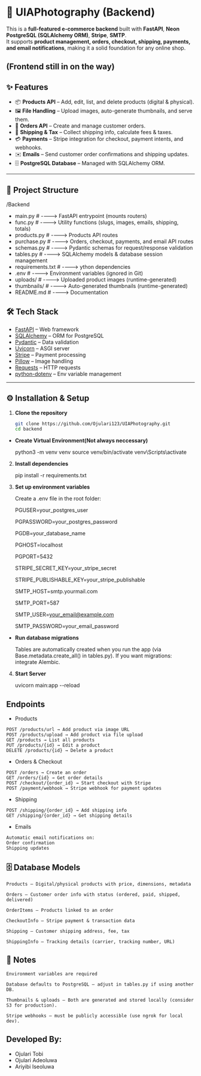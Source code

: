 # 🛒 UIAPhotography (Backend)

This is a **full-featured e-commerce backend** built with **FastAPI**, **Neon PostgreSQL (SQLAlchemy ORM)**, **Stripe**, **SMTP**.  
It supports **product management, orders, checkout, shipping, payments, and email notifications**, making it a solid foundation for any online shop.

(Frontend still in on the way)
---

## ✨ Features

- 📦 **Products API** – Add, edit, list, and delete products (digital & physical).  
- 🖼 **File Handling** – Upload images, auto-generate thumbnails, and serve them.  
- 🛒 **Orders API** – Create and manage customer orders.  
- 🚚 **Shipping & Tax** – Collect shipping info, calculate fees & taxes.  
- 💳 **Payments** – Stripe integration for checkout, payment intents, and webhooks.  
- ✉️ **Emails** – Send customer order confirmations and shipping updates.  
- 🗄 **PostgreSQL Database** – Managed with SQLAlchemy ORM.  

---

## 📂 Project Structure

/Backend

- main.py # ----> FastAPI entrypoint (mounts routers)
- func.py # ----> Utility functions (slugs, images, emails, shipping, totals)
- products.py # ----> Products API routes
- purchase.py # ----> Orders, checkout, payments, and email API routes
- schemas.py # ----> Pydantic schemas for request/response validation
- tables.py # ----> SQLAlchemy models & database session management
- requirements.txt # ----> ython dependencies
- .env # ----> Environment variables (ignored in Git)
- uploads/ # ----> Uploaded product images (runtime-generated)
- thumbnails/ # ----> Auto-generated thumbnails (runtime-generated)
- README.md # ----> Documentation

## 🛠️ Tech Stack

- [FastAPI](https://fastapi.tiangolo.com/) – Web framework  
- [SQLAlchemy](https://www.sqlalchemy.org/) – ORM for PostgreSQL  
- [Pydantic](https://docs.pydantic.dev/) – Data validation  
- [Uvicorn](https://www.uvicorn.org/) – ASGI server  
- [Stripe](https://stripe.com/docs/api) – Payment processing  
- [Pillow](https://python-pillow.org/) – Image handling  
- [Requests](https://docs.python-requests.org/) – HTTP requests  
- [python-dotenv](https://pypi.org/project/python-dotenv/) – Env variable management  

---
## ⚙️ Installation & Setup

1. **Clone the repository**

   ```bash
   git clone https://github.com/Ojulari123/UIAPhotography.git
   cd backend

- **Create Virtual Environment(Not always neccessary)**
    
    python3 -m venv venv
    source venv/bin/activate 
    venv\Scripts\activate     

2. **Install dependencies**

   pip install -r requirements.txt

3. **Set up environment variables**
  
    Create a .env file in the root folder:

    PGUSER=your_postgres_user

    PGPASSWORD=your_postgres_password

    PGDB=your_database_name

    PGHOST=localhost

    PGPORT=5432

    STRIPE_SECRET_KEY=your_stripe_secret

    STRIPE_PUBLISHABLE_KEY=your_stripe_publishable

    SMTP_HOST=smtp.yourmail.com

    SMTP_PORT=587

    SMTP_USER=your_email@example.com

    SMTP_PASSWORD=your_email_password

- **Run database migrations**

    Tables are automatically created when you run the app (via Base.metadata.create_all() in tables.py). If you want migrations: integrate Alembic.

4. **Start Server**

    uvicorn main:app --reload

## Endpoints

  -  Products

    POST /products/url → Add product via image URL
    POST /products/upload → Add product via file upload
    GET /products → List all products
    PUT /products/{id} → Edit a product
    DELETE /products/{id} → Delete a product

  -  Orders & Checkout

    POST /orders → Create an order
    GET /orders/{id} → Get order details
    POST /checkout/{order_id} → Start checkout with Stripe
    POST /payment/webhook → Stripe webhook for payment updates

  -  Shipping

    POST /shipping/{order_id} → Add shipping info
    GET /shipping/{order_id} → Get shipping details

  -  Emails

    Automatic email notifications on: 
    Order confirmation
    Shipping updates

## 🗄️ Database Models

    Products – Digital/physical products with price, dimensions, metadata

    Orders – Customer order info with status (ordered, paid, shipped, delivered)

    OrderItems – Products linked to an order

    CheckoutInfo – Stripe payment & transaction data

    Shipping – Customer shipping address, fee, tax

    ShippingInfo – Tracking details (carrier, tracking number, URL)

## 📌 Notes

    Environment variables are required

    Database defaults to PostgreSQL – adjust in tables.py if using another DB.

    Thumbnails & uploads – Both are generated and stored locally (consider S3 for production).

    Stripe webhooks – must be publicly accessible (use ngrok for local dev).

## Developed By:

- Ojulari Tobi
- Ojulari Adeoluwa
- Ariyibi Iseoluwa